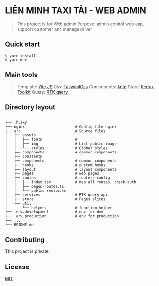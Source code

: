
LIÊN MINH TAXI TẢI - WEB ADMIN
===========================

> This project is for Web admin
> Purpose:  admin control web app, support customer and manage driver

## Quick start
```
$ yarn install 
$ yarn dev
```

## Main tools
> Template: [Vite JS](https://vitejs.dev/)
> Css: [TailwindCss](https://tailwindcss.com/docs/installation)
> Components: [Antd](https://ant.design/)
> Store: [Redux Toolkit](https://redux-toolkit.js.org)
> Query: [RTK query](https://redux-toolkit.js.org/rtk-query/overview)

## Directory layout

    .
    ├── .husky    
    ├── nginx                       # Config file nginx
    ├── src                         # Source files
    │   ├── assets
    │   │   ├── fonts               #  
    │   │   ├── img                 # List public image
    │   │   └── styles              # Global styles
    │   ├── components              # common components
    │   ├── constants
    │   ├── components              # common components
    │   ├── hooks                   # custom hooks
    │   ├── layout                  # layout components
    │   ├── pages                   # web pages
    │   ├── routes                  # routers config
    │   │   ├── index.tsx           # map all routes, check auth
    │   │   ├── pages-routes.ts     
    │   │   └── public-routes.ts    
    │   ├── services                # RTK query api
    │   ├── store                   # Pages slices
    │   └── util                    
    │       └── helpers             # function helper
    ├── .env.development            # env for dev
    ├── .env.production             # env for production
    ├── ...
    └── README.md

## Contributing
This project is private.

## License
[MIT](https://choosealicense.com/licenses/mit/)